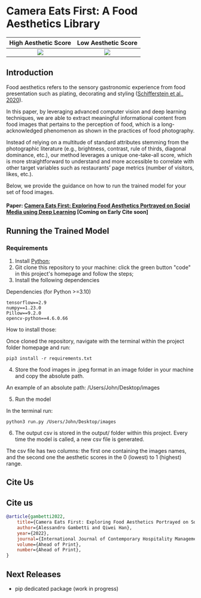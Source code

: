 # Camera Eats First: A Food Aesthetics Library 

High Aesthetic Score      |  Low Aesthetic Score
:-------------------------:|:-------------------------:	
![](images/top-images-collage.png)  |  ![](images/bottom-images-collage.png)	


## Introduction

Food aesthetics refers to the sensory gastronomic experience from food presentation such as plating, decorating and styling ([Schifferstein et al., 2020](https://www.tandfonline.com/doi/full/10.1080/15428052.2020.1824833)).

In this paper, by leveraging advanced computer vision and deep learning techniques, we are able to extract meaningful informational content from food images that pertains to the perception of food, which is a long-acknowledged phenomenon as shown in the practices of food photography. 

Instead of relying on a multitude of standard attributes stemming from the photographic literature (e.g., brightness, contrast, rule of thirds, diagonal dominance, etc.), our method leverages a unique one-take-all score, which is more straightforward to understand and more accessible to correlate with other target variables such as restaurants’ page metrics (number of visitors, likes, etc.).

Below, we provide the guidance on how to run the trained model for your set of food images. 

#### Paper: [Camera Eats First: Exploring Food Aesthetics Portrayed on Social Media using Deep Learning](https://www.google.com) [Coming on Early Cite soon]


## Running the Trained Model

### Requirements

1. Install [Python](https://www.python.org/);
2. Git clone this repository to your machine: click the green button "code" in this project's homepage and follow the steps;
3. Install the following dependencies

Dependencies (for Python >=3.10)
```{bash}
tensorflow==2.9
numpy==1.23.0
Pillow==9.2.0
opencv-python==4.6.0.66
```
How to install those:

Once cloned the repository, navigate with the terminal within the project folder homepage and run:
```{bash}
pip3 install -r requirements.txt
```
4. Store the food images in .jpeg format in an image folder in your machine and copy the absolute path. 

An example of an absolute path: /Users/John/Desktop/images

5. Run the model

In the terminal run:
```{bash}
python3 run.py /Users/John/Desktop/images
```

6. The output csv is stored in the output/ folder within this project. Every time the model is called, a new csv file is generated. 

The csv file has two columns: the first one containing the images names, and the second one the aesthetic scores in the 0 (lowest) to 1 (highest) range. 

## Cite Us
## Cite us

```bibtex
@article{gambetti2022,
    title={Camera Eats First: Exploring Food Aesthetics Portrayed on Social Media using Deep Learning},
    author={Alessandro Gambetti and Qiwei Han},
    year={2022},
    journal={International Journal of Contemporary Hospitality Management},
    volume={Ahead of Print},
    number={Ahead of Print},
} 
```

## Next Releases
- pip dedicated package (work in progress)